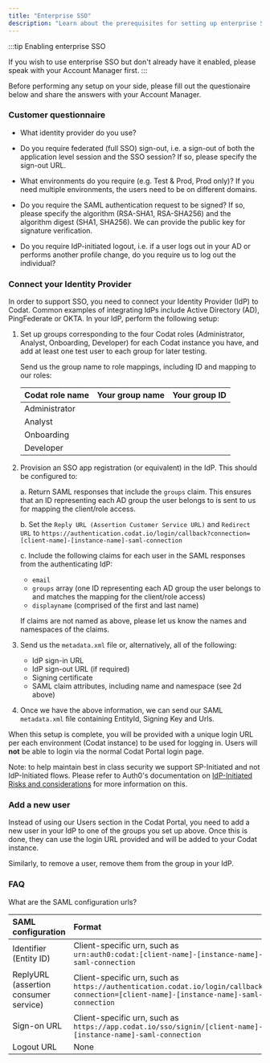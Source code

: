 ```yaml
---
title: "Enterprise SSO"
description: "Learn about the prerequisites for setting up enterprise SSO"
---
```


:::tip Enabling enterprise SSO

If you wish to use enterprise SSO but don't already have it enabled, please speak with your Account Manager first.
:::

Before performing any setup on your side, please fill out the questionaire below and share the answers with your Account Manager.

### Customer questionnaire

- What identity provider do you use?

- Do you require federated (full SSO) sign-out, i.e. a sign-out of both the application level session and the SSO session?  If so, please specify the sign-out URL.

- What environments do you require (e.g. Test & Prod, Prod only)? If you need multiple environments, the users need to be on different domains.

- Do you require the SAML authentication request to be signed? If so, please specify the algorithm (RSA-SHA1, RSA-SHA256) and the algorithm digest (SHA1, SHA256). We can provide the public key for signature verification.

- Do you require IdP-initiated logout, i.e. if a user logs out in your AD or performs another profile change, do you require us to log out the individual?

### Connect your Identity Provider

In order to support SSO, you need to connect your Identity Provider (IdP) to Codat. Common examples of integrating IdPs include Active Directory (AD), PingFederate or OKTA. 
In your IdP, perform the following setup:

1. Set up groups corresponding to the four Codat roles (Administrator, Analyst, Onboarding, Developer) for each Codat instance you have, and add at least one test user to each group for later testing.

   Send us the group name to role mappings, including ID and mapping to our roles: 

    | Codat role name | Your group name | Your group ID |
    | :- | :- | :-|
    | Administrator |  | |
    | Analyst |  | |
    | Onboarding |  | |
    | Developer |  | |

2. Provision an SSO app registration (or equivalent) in the IdP. This should be configured to: 

    a. Return SAML responses that include the `groups` claim. This ensures that an ID representing each AD group the user 
    belongs to is sent to us for mapping the client/role access.

    b. Set the `Reply URL (Assertion Customer Service URL)` and `Redirect URL` to 
    `https://authentication.codat.io/login/callback?connection=[client-name]-[instance-name]-saml-connection`  

    c. Include the following claims for each user in the SAML responses from the authenticating IdP:

    - `email`
    - `groups` array (one ID representing each AD group the user belongs to and matches the mapping for the client/role access)
    - `displayname` (comprised of the first and last name)

    If claims are not named as above, please let us know the names and namespaces of the claims.

3. Send us the `metadata.xml` file or, alternatively, all of the following:

    - IdP sign-in URL
    - IdP sign-out URL (if required)
    - Signing certificate
    - SAML claim attributes, including name and namespace (see 2d above)

4. Once we have the above information, we can send our SAML `metadata.xml` file containing EntityId, Signing Key and Urls.

When this setup is complete, you will be provided with a unique login URL per each environment (Codat instance) to be 
used for logging in. Users will **not** be able to login via the normal Codat Portal login page.

Note: to help maintain best in class security we support SP-Initiated and not IdP-Initiated flows. Please refer to Auth0's documentation 
on [IdP-Initiated Risks and considerations](https://auth0.com/docs/authenticate/protocols/saml/saml-sso-integrations/identity-provider-initiated-single-sign-on#risks-and-considerations)
 for more information on this.

### Add a new user

Instead of using our Users section in the Codat Portal, you need to add a new user in your IdP to one of the groups you set up above. Once this is done, they can use the login URL provided and will be added to your Codat instance.

Similarly, to remove a user, remove them from the group in your IdP.

### FAQ

What are the SAML configuration urls?

| SAML configuration | Format |
| :- | :- |
| Identifier (Entity ID) | 	Client-specific urn, such as <br />`urn:auth0:codat:[client-name]-[instance-name]-saml-connection`   |
| ReplyURL (assertion consumer service) | Client-specific urn, such as <br /> `https://authentication.codat.io/login/callback?connection=[client-name]-[instance-name]-saml-connection`  | 
| Sign-on URL | Client-specific urn, such as <br /> `https://app.codat.io/sso/signin/[client-name]-[instance-name]-saml-connection` | 
| Logout URL | None | 
